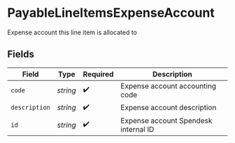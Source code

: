 # PayableLineItemsExpenseAccount

Expense account this line item is allocated to


## Fields

| Field                                | Type                                 | Required                             | Description                          |
| ------------------------------------ | ------------------------------------ | ------------------------------------ | ------------------------------------ |
| `code`                               | *string*                             | :heavy_check_mark:                   | Expense account accounting code      |
| `description`                        | *string*                             | :heavy_check_mark:                   | Expense account description          |
| `id`                                 | *string*                             | :heavy_check_mark:                   | Expense account Spendesk internal ID |